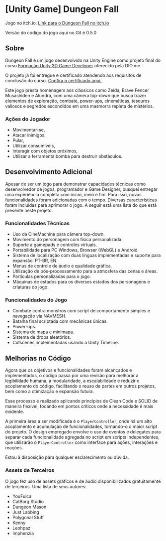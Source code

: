 # [Unity Game] Dungeon Fall

Jogo no itch.io: [Link para o Dungeon Fall no itch.io](https://bragadavi.itch.io/dungeon-fall)

Versão do código do jogo aqui no Git é 0.5.0

## Sobre

Dungeon Fall é um jogo desenvolvido na Unity Engine como projeto final do curso [Formação Unity 3D Game Developer](https://www.dio.me/curso-unity-3d) oferecido pela DIO.me.

O projeto já foi entregue e certificado atendendo aos requisitos de conclusão do curso. [Confira o certificado aqui.](https://www.dio.me/certificate/94C79951/share).

Este jogo presta homenagem aos clássicos como Zelda, Brave Fencer Musashiden e Alundra, com uma câmera top-down que busca trazer elementos de exploração, combate, power-ups, cinemáticas, tesouros valiosos e segredos escondidos em uma masmorra repleta de mistérios.

### Ações do Jogador

- Movimentar-se,
- Atacar inimigos,
- Pular,
- Utilizar consumíveis,
- Interagir com objetos próximos,
- Utilizar a ferramenta bomba para destruir obstáculos.

## Desenvolvimento Adicional

Apesar de ser um jogo para demonstrar capacidades técnicas como desenvolvedor de jogos, programador e Game Designer, busquei entregar uma experiência completa com início, meio e fim. Para isso, novas funcionalidades foram adicionadas com o tempo. Diversas características foram incluídas para aprimorar o jogo. A seguir está uma lista do que está presente neste projeto.

### Funcionalidades Técnicas

- Uso da CineMachine para câmera top-down.
- Movimento do personagem com física personalizada.
- Suporte a gamepads e controles virtuais.
- Portabilidade para PC Windows, Browser (WebGL) e Android.
- Sistema de localização com duas línguas implementadas e suporte para expansão: PT-BR, EN.
- Menus de controle de áudio e qualidade gráfica.
- Utilização de pós-processamento para a atmosfera das cenas e áreas.
- Partículas personalizadas para o jogo.
- Máquinas de estados para os diversos estados dos personagens e criaturas do jogo.

### Funcionalidades do Jogo

- Combate contra monstros com script de comportamento simples e navegação via NAVMESH.
- Batalha final scriptada com mecânicas únicas.
- Power-ups.
- Sistema de mapa e minimapa.
- Sistema de drops aleatórios.
- Cutscenes implementadas usando a Unity Timeline.

## Melhorias no Código

Agora que os objetivos e funcionalidades foram alcançados e implementados, o código passa por uma revisão para melhorar a legibilidade humana, a modularidade, a escalabilidade e reduzir o acoplamento do código, facilitando o reuso de partes em outros projetos, bem como a otimização e expansão futura.

Esse processo é realizado aplicando princípios de Clean Code e SOLID de maneira flexível, focando em pontos críticos onde a necessidade é mais evidente.

A primeira área a ser modificada é o `PlayerController`, onde há um alto acoplamento e acumulação de funcionalidades, tornando-o o maior script do projeto. O design empregado envolve o uso de eventos e delegates para separar cada funcionalidade agregada no script em scripts independentes, que utilizarão o `PlayerController` como interface para ações, interações e reações.

Estou à disposição para qualquer esclarecimento ou dúvida.

### Assets de Terceiros

O jogo fez uso de assets gráficos e de áudio disponibilizados gratuitamente de terceiros. Uma lista de seus autores:

- YouFulca
- CatBorg Studio
- Dungeon Mason
- Just Labbing
- Polygonal Stuff
- Kenny
- Leohpaz
- Imphenzia
